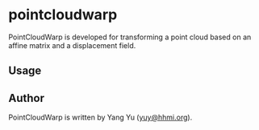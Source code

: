 # pointcloudwarp

PointCloudWarp is developed for transforming a point cloud based on an affine matrix and a displacement field.

## Usage

## Author
PointCloudWarp is written by Yang Yu (yuy@hhmi.org).

